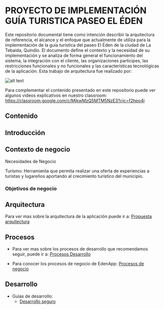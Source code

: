 # PROYECTO DE IMPLEMENTACIÓN GUÍA TURISTICA PASEO EL ÉDEN

Este repositorio documental tiene como intención describir la arquitectura de referencia, el alcance y el enfoque que actualmente de utiliza para la implementación de la guia turistica del paseo El Éden de la ciudad de La Tebaida, Quindío. El documento define el contexto y la necesidad de su implementación y se analiza de forma general el funcionamiento del sistema, la integración con el cliente, las organizaciones participes, las restricciones funcionales y no funcionales y las características tecnológicas de la aplicación. Esta trabajo de arquitectura fue realizado por:

![alt text](./assets/arquitectonicosiv.jpg?raw=true)

Para complementar el contenido presentado en este repositorio puede ver algunos videos explicativos en nuestro classroom: https://classroom.google.com/c/MjkwMzQ5MTM5NzE3?cjc=f2hpo4j


## Contenido

## Introducción

## Contexto de negocio

Necesidades de Negocio

Turismo: Herramienta que permita realizar una oferta de experiencias a turistas y lugareños aportando al crecimiento turístico del municipio. 


### Objetivos de negocio

## Arquitectura

Para ver mas sobre la arquitectura de la aplicación puede ir a: [Propuesta arquitectura](./content/arquitectura/propuesta-arquitectura-solucion.md)

## Procesos

- Para ver mas sobre los procesos de desarrollo que recomendamos seguir, puede ir a: [Procesos Desarrollo](./content/procesos/processos-desarrollo.md)

- Para conocer los procesos de negocio de EdenApp: [Procesos de negocio](./content/procesos/processos-negocio.md)

## Desarrollo

- Guías de desarrollo:
    - [Desarrollo seguro](./content/desarrollo/guía-desarrollo-seguro.md)





